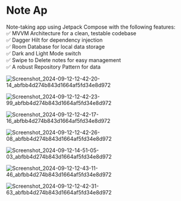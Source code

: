 # Note Ap

Note-taking app using Jetpack Compose with the following features:            
✅ MVVM Architecture for a clean, testable codebase        
✅ Dagger Hilt for dependency injection        
✅ Room Database for local data storage        
✅ Dark and Light Mode switch         
✅ Swipe to Delete notes for easy management        
✅ A robust Repository Pattern for data 

![Screenshot_2024-09-12-12-42-20-14_abfbb4d274b843d1664af5fd34e8d972](https://github.com/user-attachments/assets/f0eb377e-5e94-4ee6-bc33-0588383548ed)

![Screenshot_2024-09-12-12-42-23-99_abfbb4d274b843d1664af5fd34e8d972](https://github.com/user-attachments/assets/00f4ad96-294e-492f-ba21-b734b6208b06)

![Screenshot_2024-09-12-12-42-17-16_abfbb4d274b843d1664af5fd34e8d972](https://github.com/user-attachments/assets/c8eb24b4-16b2-4848-a10d-66af2e279538)

![Screenshot_2024-09-12-12-42-26-08_abfbb4d274b843d1664af5fd34e8d972](https://github.com/user-attachments/assets/2c2e1768-bc49-47f7-95b4-5922630a2094)

![Screenshot_2024-09-12-14-51-05-03_abfbb4d274b843d1664af5fd34e8d972](https://github.com/user-attachments/assets/caa54be4-d34f-4355-a4db-95a1cc4f120e)

![Screenshot_2024-09-12-12-43-11-46_abfbb4d274b843d1664af5fd34e8d972](https://github.com/user-attachments/assets/042ae543-453d-4fdc-bcee-9d3997f03fa7)

![Screenshot_2024-09-12-12-42-31-63_abfbb4d274b843d1664af5fd34e8d972](https://github.com/user-attachments/assets/7f8ff267-6b48-4dfa-b5bf-f8eb34c169fd)






